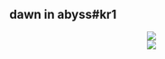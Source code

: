 ## dawn in abyss#kr1

<!--
**fprtkdl/fprtkdl** is a ✨ _special_ ✨ repository because its `README.md` (this file) appears on your GitHub profile.

Here are some ideas to get you started:

- 🔭 I’m currently working on ...
- 🌱 I’m currently learning ...
- 👯 I’m looking to collaborate on ...
- 🤔 I’m looking for help with ...
- 💬 Ask me about ...
- 📫 How to reach me: ...
- 😄 Pronouns: ...
- ⚡ Fun fact: ...
-->
<!-- -->
  <div style="display:flex; flex-direction:column; align-items:center;">
<img src="https://github-readme-stats.vercel.app/api?username=fprtkdl&show_icons=true&theme=tokyonight">
<img src="https://github-readme-stats.vercel.app/api/top-langs/?username=fprtkdl&layout=compact">
</div>

